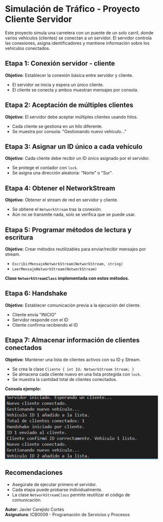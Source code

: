 # Simulación de Tráfico - Proyecto Cliente Servidor

Este proyecto simula una carretera con un puente de un solo carril, donde varios vehículos (clientes) se conectan a un servidor. El servidor controla las conexiones, asigna identificadores y mantiene información sobre los vehículos conectados.

## Etapa 1: Conexión servidor - cliente

**Objetivo**: Establecer la conexión básica entre servidor y cliente.

- El servidor se inicia y espera un único cliente.
- El cliente se conecta y ambos muestran mensajes por consola.

## Etapa 2: Aceptación de múltiples clientes

**Objetivo**: El servidor debe aceptar múltiples clientes usando hilos.

- Cada cliente se gestiona en un hilo diferente.
- Se muestra por consola: "Gestionando nuevo vehículo..."

## Etapa 3: Asignar un ID único a cada vehículo

**Objetivo**: Cada cliente debe recibir un ID único asignado por el servidor.

- Se protege el contador con `lock`.
- Se asigna una dirección aleatoria: "Norte" o "Sur".

## Etapa 4: Obtener el NetworkStream

**Objetivo**: Obtener el stream de red en servidor y cliente.

- Se obtiene el `NetworkStream` tras la conexión.
- Aún no se transmite nada, solo se verifica que se puede usar.


## Etapa 5: Programar métodos de lectura y escritura

**Objetivo**: Crear métodos reutilizables para enviar/recibir mensajes por stream.

- `EscribirMensajeNetworkStream(NetworkStream, string)`
- `LeerMensajeNetworkStream(NetworkStream)`

**Clase `NetworkStreamClass` implementada con estos métodos.**

## Etapa 6: Handshake

**Objetivo**: Establecer comunicación previa a la ejecución del cliente.

- Cliente envía "INICIO"
- Servidor responde con el ID
- Cliente confirma recibiendo el ID

## Etapa 7: Almacenar información de clientes conectados

**Objetivo**: Mantener una lista de clientes activos con su ID y Stream.

- Se crea la clase `Cliente { int Id; NetworkStream Stream; }`
- Se almacena cada cliente nuevo en una lista protegida con `lock`.
- Se muestra la cantidad total de clientes conectados.

**Consola ejemplo:**

![alt text](image.png)


## Recomendaciones

- Asegúrate de ejecutar primero el servidor.
- Cada etapa puede probarse individualmente.
- La clase `NetworkStreamClass` permite reutilizar el código de comunicación.

**Autor**: Javier Cerejido Cortés  
**Asignatura**: ICB0009 - Programación de Servicios y Procesos

